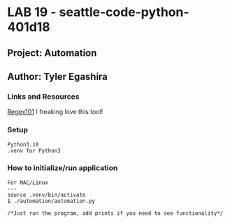 # LAB 19 - seattle-code-python-401d18

## Project: Automation

## Author: Tyler Egashira

### Links and Resources

  [Regex101](https://regex101.com) I freaking love this tool!

### Setup

    Python3.10
    .venv for Python3
 

### How to initialize/run application

    For MAC/Linux
    ---
    source .venv/bin/activate
    $ ./automation/automation.py

    /*Just run the program, add prints if you need to see functionality*/
    